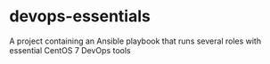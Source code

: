 # devops-essentials
A project containing an Ansible playbook that runs several roles with essential CentOS 7 DevOps tools
